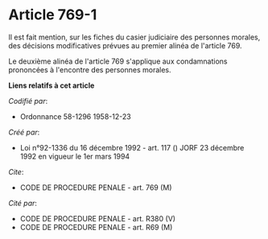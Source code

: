 # Article 769-1

Il est fait mention, sur les fiches du casier judiciaire des personnes morales, des décisions modificatives prévues au
premier alinéa de l'article 769.

Le deuxième alinéa de l'article 769 s'applique aux condamnations prononcées à l'encontre des personnes morales.

**Liens relatifs à cet article**

_Codifié par_:

  - Ordonnance 58-1296 1958-12-23

_Créé par_:

  - Loi n°92-1336 du 16 décembre 1992 - art. 117 () JORF 23 décembre 1992 en vigueur le 1er mars 1994

_Cite_:

  - CODE DE PROCEDURE PENALE - art. 769 (M)

_Cité par_:

  - CODE DE PROCEDURE PENALE - art. R380 (V)
  - CODE DE PROCEDURE PENALE - art. R69 (M)
